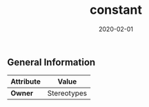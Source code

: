 ﻿---
title: constant
toc: false
type: specs
date: "2020-02-01"
draft: false
specification: VEC
version: 1.2.0
documentType: "Recommendation"
elementType: Class
classes:
  - constant
menu_name: vec-1.2.0
---

## General Information

| Attribute               | Value |
|-------------------------|-------|
| **Owner**               | Stereotypes |
